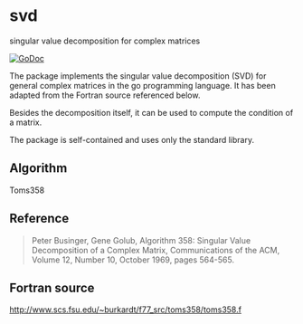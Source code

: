 # svd
singular value decomposition for complex matrices

[![GoDoc](https://godoc.org/github.com/ktye/svd?status.svg)](https://godoc.org/github.com/ktye/svd)

The package implements the singular value decomposition (SVD) for general complex matrices in the go programming language.
It has been adapted from the Fortran source referenced below.

Besides the decomposition itself, it can be used to compute the condition of a matrix.

The package is self-contained and uses only the standard library.

## Algorithm
Toms358

## Reference
> Peter Businger, Gene Golub,
> Algorithm 358:
> Singular Value Decomposition of a Complex Matrix,
> Communications of the ACM,
> Volume 12, Number 10, October 1969, pages 564-565.

## Fortran source
http://www.scs.fsu.edu/~burkardt/f77_src/toms358/toms358.f

